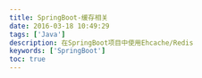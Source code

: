 ```yaml
---
title: SpringBoot-缓存相关
date: 2016-03-18 10:49:29
tags: ['Java']
description: 在SpringBoot项目中使用Ehcache/Redis 
keywords: ['SpringBoot']
toc: true
---
```



